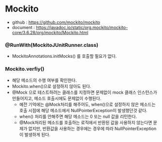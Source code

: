 # Mockito

* github : https://github.com/mockito/mockito
* document : https://javadoc.io/static/org.mockito/mockito-core/3.6.28/org/mockito/Mockito.html

### @RunWith(MockitoJUnitRunner.class)
- MockitoAnnotations.initMocks() 를 호출할 필요가 없다.

### Mockito.verfiy()
* 해당 메소드의 수행 여부를 확인한다.
* Mockito.when()으로 설정하지 않아도 된다.
* @Mock 으로 테스트하려는 클래스를 지정하면 문제없이 mock 클래스 인스턴스가 만들어지고, 메소드 호출시에도 문제없이 수행된다.
	* 예전 기억에는 @Mock처리를 해주어도, when()으로 설정하지 않은 메소드는 호출 시점에 해당 메소드에서 NullPointerException이 발생했던것 같다.
	* when() 처리를 안해주면 해당 메소드는 0 또는 null 값을 리턴한다.
	* @Mock처리된 메소드를 호출하는 로직에서 반환된 값을 사용하지 않는다면 문제가 없지만, 반환값을 사용하는 경우에는 경우에 따라 NullPointerException 이 발생하게 된다.
<!--stackedit_data:
eyJoaXN0b3J5IjpbMTc2NDYzNDU3MiwtMTg0NTkzODE1N119
-->